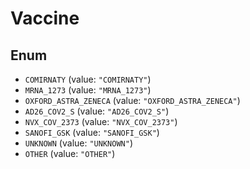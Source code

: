 # Vaccine

## Enum

* `COMIRNATY` (value: `"COMIRNATY"`)
* `MRNA_1273` (value: `"MRNA_1273"`)
* `OXFORD_ASTRA_ZENECA` (value: `"OXFORD_ASTRA_ZENECA"`)
* `AD26_COV2_S` (value: `"AD26_COV2_S"`)
* `NVX_COV_2373` (value: `"NVX_COV_2373"`)
* `SANOFI_GSK` (value: `"SANOFI_GSK"`)
* `UNKNOWN` (value: `"UNKNOWN"`)
* `OTHER` (value: `"OTHER"`)
